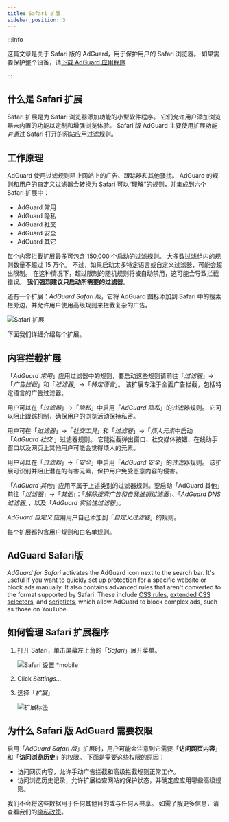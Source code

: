 ```yaml
---
title: Safari 扩展
sidebar_position: 3
---
```


:::info

这篇文章是关于 Safari 版的 AdGuard，用于保护用户的 Safari 浏览器。 如果需要保护整个设备，请[下载 AdGuard 应用程序](https://agrd.io/download-kb-adblock)

:::

## 什么是 Safari 扩展

Safari 扩展是为 Safari 浏览器添加功能的小型软件程序。 它们允许用户添加浏览器未内置的功能以定制和增强浏览体验。 Safari 版 AdGuard 主要使用扩展功能对通过 Safari 打开的网站应用过滤规则。

## 工作原理

AdGuard 使用过滤规则阻止网站上的广告、跟踪器和其他骚扰。 AdGuard 的规则和用户的自定义过滤器会转换为 Safari 可以“理解”的规则，并集成到六个 Safari 扩展中：

- AdGuard 常用
- AdGuard 隐私
- AdGuard 社交
- AdGuard 安全
- AdGuard 其它

每个内容拦截扩展最多可包含 150,000 个启动的过滤规则。 大多数过滤组内的规则数量不超过 15 万个。 不过，如果启动太多特定语言或自定义过滤器，可能会超出限制。 在这种情况下，超过限制的随机规则将被自动禁用，这可能会导致拦截错误。 **我们强烈建议只启动所需要的过滤器**。

还有一个扩展：*AdGuard Safari 版*，它将 AdGuard 图标添加到 Safari 中的搜索栏旁边，并允许用户使用高级规则来拦截复杂的广告。

![Safari 扩展](https://cdn.adtidy.org/content/kb/ad_blocker/safari/adguard-for-safari-icon1.png)

下面我们详细介绍每个扩展。

## 内容拦截扩展

「*AdGuard 常用*」应用过滤器中的规则，要启动这些规则请前往「*过滤器*」→「*广告拦截*」和「*过滤器*」→「*特定语言*」。 该扩展专注于全面广告拦截，包括特定语言的广告过滤器。

用户可以在「*过滤器*」→「*隐私*」中启用「*AdGuard 隐私*」的过滤器规则。 它可以阻止跟踪机制，确保用户的浏览活动保持私密。

用户可在「*过滤器*」→「*社交工具*」和「*过滤器*」→「*烦人元素*中启动「*AdGuard 社交* 」过滤器规则。 它能拦截弹出窗口、社交媒体按钮、在线助手窗口以及网页上其他用户可能会觉得烦人的元素。

用户可以在「*过滤器*」→「*安全*」中启用「*AdGuard 安全*」的过滤器规则。 该扩展可识别并阻止潜在的有害元素，保护用户免受恶意内容的侵害。

「*AdGuard 其他*」应用不属于上述类别的过滤器规则。要启动「AdGuard 其他」 前往「*过滤器*」→「*其他*」：「*解除搜索广告和自我推销过滤器*」、「*AdGuard DNS 过滤器*」，以及「*AdGuard 实验性过滤器*」。

*AdGuard 自定义* 应用用户自己添加到「*自定义过滤器*」的规则。

每个扩展都包含用户规则和白名单规则。

## AdGuard Safari版

*AdGuard for Safari* activates the AdGuard icon next to the search bar. It's useful if you want to quickly set up protection for a specific website or block ads manually. It also contains advanced rules that aren't converted to the format supported by Safari. These include [CSS rules](/general/ad-filtering/create-own-filters#cosmetic-css-rules), [extended CSS selectors](/general/ad-filtering/create-own-filters#extended-css-selectors), and [scriptlets](/general/ad-filtering/create-own-filters#scriptlets), which allow AdGuard to block complex ads, such as those on YouTube.

## 如何管理 Safari 扩展程序

1. 打开 Safari，单击屏幕左上角的「*Safari*」展开菜单。

    ![Safari 设置 *mobile](https://cdn.adtidy.org/content/kb/ad_blocker/safari/adguard-for-safari-settings1.png)

1. Click *Settings...*

1. 选择「*扩展*」

    ![扩展标签](https://cdn.adtidy.org/content/kb/ad_blocker/safari/adguard-for-safari-extensions1.png)

## 为什么 Safari 版 AdGuard 需要权限

启用「*AdGuard Safari 版*」扩展时，用户可能会注意到它需要「**访问网页内容**」和「**访问浏览历史**」的权限。 下面是需要这些权限的原因：

- 访问网页内容，允许手动广告拦截和高级拦截规则正常工作。
- 访问浏览历史记录，允许扩展检查网站的保护状态，并确定应应用哪些高级规则。

我们不会将这些数据用于任何其他目的或与任何人共享。 如需了解更多信息，请查看我们的[隐私政策](https://adguard.com/privacy.html)。
